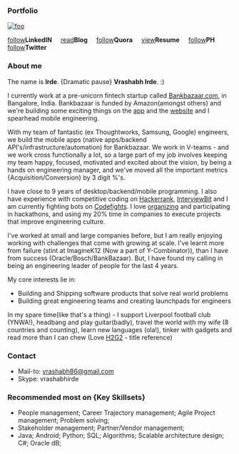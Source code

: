 
### Portfolio
[![foo](http://stackexchange.com/users/flair/1085543.png)](https://www.stackoverflow.com/story/slartibartfast)   


[follow](https://goo.gl/idUZBi)<b>LinkedIN</b> &nbsp;&nbsp;&nbsp; [read](https://goo.gl/59s9aL)<b>Blog</b>  &nbsp;&nbsp;&nbsp;  [follow](https://goo.gl/elppwt)<b>Quora</b>  &nbsp;&nbsp;&nbsp;   [view](https://drive.google.com/file/d/0BzQVNQrJ_A3xZnVSamxGaldjYnc/view?usp=sharing)<b>Resume</b>  &nbsp;&nbsp;&nbsp;     [follow](https://www.producthunt.com/@vrashabh)<b>PH</b>&nbsp;&nbsp;&nbsp;
    [follow](https://twitter.com/vrashabh)<b>Twitter</b>

### About me
The name is <b>Irde</b>. {Dramatic pause} <b>Vrashabh Irde</b>. :) 

I currently work at a pre-unicorn fintech startup called [Bankbazaar.com](https://en.wikipedia.org/wiki/BankBazaar), in Bangalore, India. Bankbazaar is funded by Amazon(amongst others) and we're building some exciting things on the [app](https://play.google.com/store/apps/details?id=com.bankbazaar.app&hl=en) and the [website](https://www.bankbazaar.com/) and I spearhead mobile engineering. 

With my team of fantastic (ex Thoughtworks, Samsung, Google) engineers, we build the mobile apps (native apps/backend API's/infrastructure/automation) for Bankbazaar. We work in V-teams - and we work cross functionally a lot, so a large part of my job involves keeping my team happy, focused, motivated and excited about the vision, by being a hands on engineering manager, and we've moved all the important metrics {Acquisition/Conversion} by 3 digit %'s.

I have close to 9 years of desktop/backend/mobile programming. I also have experience with competitive coding on [Hackerrank](https://www.hackerrank.com/slartibartfast), [InterviewBit](https://www.interviewbit.com/) and I am currently fighting bots on [Codefights](https://codefights.com/profile/slartibartfast). I love [organizing](https://blog.bankbazaar.com/hack-fun/) and participating in hackathons, and using my 20% time in companies to execute projects that improve engineering culture. 

I've worked at small and large companies before, but I am really enjoying working with challenges that come with growing at scale. I've learnt more from failure (stint at ImagineK12 (Now a part of Y-Combinator)), than I have from success (Oracle/Bosch/BankBazaar). 
But, I have found my calling in being an engineering leader of people for the last 4 years.

My core interests lie in:

- Building and Shipping software products that solve real world problems
- Building great engineering teams and creating launchpads for engineers

In my spare time(like that's a thing) - I support Liverpool football club (YNWA!), headbang and play guitar(badly), travel the world with my wife (8 countries and counting), learn new languages (ola!), tinker with gadgets and read more than I can chew (Love [H2G2](https://goo.gl/zPtMwn) - title reference)

### Contact
- Mail-to: vrashabh86@gmail.com
- Skype: vrashabhirde

### Recommended most on {Key Skillsets}
 - People management; Career Trajectory management; Agile Project management; Problem solving;
 - Stakeholder management; Partner/Vendor management;
 - Java; Android; Python; SQL; Algorithms; Scalable architecture design; C#; Oracle dB;

